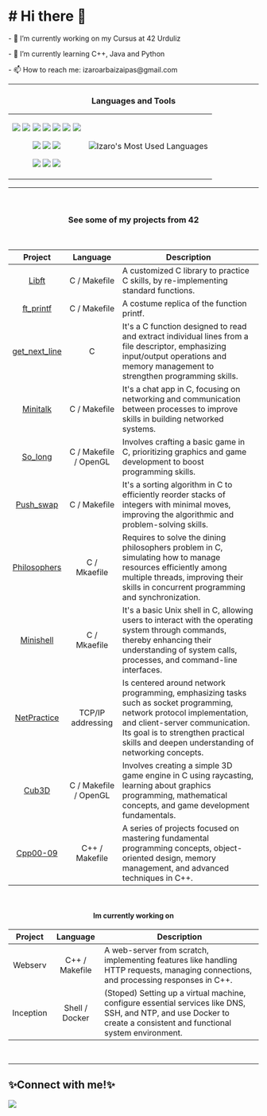   <h1># Hi there 👋</h1>
  <p>- 🔭 I’m currently working on my Cursus at 42 Urduliz</p>
  <p>- 🌱 I’m currently learning C++, Java and Python</p>
  <p>- 📫 How to reach me: izaroarbaizaipas@gmail.com</p>
  <hr>  
  
### <p align="center">**Languages and Tools**</p>

<table align="center" style="border: none;">
  <tr>
    <td style="text-align: center;">
      <p align="center">
        <img src="https://img.shields.io/badge/C-00599C?style=for-the-badge&logo=c&logoColor=white" height="%5"/>
        <img src="https://img.shields.io/badge/c++-%2300599C.svg?style=for-the-badge&logo=c%2B%2B&logoColor=white" height="%5"/>
        <img src="https://img.shields.io/badge/Java-ED8B00?style=for-the-badge&logo=openjdk&logoColor=white" height="%5"/>
        <img src="https://img.shields.io/badge/Python-14354C?style=for-the-badge&logo=python&logoColor=white" height="%5"/>
        <img src="https://img.shields.io/badge/HTML5-E34F26?style=for-the-badge&logo=html5&logoColor=white" height="%5"/>
        <img src="https://img.shields.io/badge/CSS3-1572B6?style=for-the-badge&logo=css3&logoColor=white" height="%5"/>
        <img src="https://img.shields.io/badge/GIT-E44C30?style=for-the-badge&logo=git&logoColor=white" height="%5"/>
      </p>
      <p align="center">
        <img src="https://img.shields.io/badge/VirtualBox-183A61?logo=virtualbox&logoColor=white&style=for-the-badge"/>
        <img src="https://img.shields.io/badge/Adobe%20Photoshop-31A8FF?logo=adobephotoshop&logoColor=fff&style=for-the-badge"/>
        <img src="https://img.shields.io/badge/Adobe%20Premiere%20Pro-99F?logo=adobepremierepro&logoColor=fff&style=for-the-badge"/>
      </p>
      <p align="center">
        <img src="https://img.shields.io/badge/Ubuntu-E95420?style=for-the-badge&logo=ubuntu&logoColor=white"/>
        <img src="https://img.shields.io/badge/Windows-0078D6?style=for-the-badge&logo=windows&logoColor=white"/>
        <img src="https://img.shields.io/badge/mac%20os-000000?style=for-the-badge&logo=macos&logoColor=F0F0F0"/>
      </p>
    </td>
    <td style="text-align: center;">
      <p align="center">
        <img src="https://github-readme-stats.vercel.app/api/top-langs/?username=IzaroArbaiza&layout=compact&theme=radical&hide_border=true&card_width=100" alt="Izaro's Most Used Languages" />
      </p>
    </td>
  </tr>
</table>

<hr><br>




  
  <div title="Remarkable projects" align="center">
    <h3>See some of my projects from 42</h3>
    <!--<details>-->
      <!--<summary></summary>--><br>
      <table>
        <thead>
          <tr>
            <th>Project</th>
            <th>Language</th>
            <th>Description</th>
          </tr>
        </thead>
        <tbody>
          <tr>
            <td align="center"><a href="https://github.com/IzaroArbaiza/Libft">Libft</a></td>
            <td align="center">C / Makefile</td>
            <td>A customized C library to practice C skills, by re-implementing standard functions.</td>
          </tr>
          <tr>
            <td align="center"><a href="https://github.com/IzaroArbaiza/ft_printf/tree/main">ft_printf</a></td>
            <td align="center">C / Makefile</td>
            <td>A costume replica of the function printf.</td>
          </tr>
          <tr>
            <td align="center"><a href="https://github.com/IzaroArbaiza/get_next_line">get_next_line</a></td>
            <td align="center">C</td>
            <td>It's a C function designed to read and extract individual lines from a file descriptor, emphasizing input/output operations and memory management to strengthen programming skills.</td>
          </tr>
          <tr>
            <td align="center"><a href="https://github.com/IzaroArbaiza/Minitalk">Minitalk</a></td>
            <td align="center">C / Makefile</td>
            <td>It's a chat app in C, focusing on networking and communication between processes to improve skills in building networked systems.</td>
          </tr>
          <tr>
            <td align="center"><a href="https://github.com/IzaroArbaiza/so_long">So_long</a></td>
            <td align="center">C / Makefile / OpenGL</td>
            <td>Involves crafting a basic game in C, prioritizing graphics and game development to boost programming skills.</td>
          </tr>
          <tr>
            <td align="center"><a href="https://github.com/IzaroArbaiza/Push_swap">Push_swap</a></td>
            <td align="center">C / Makefile</td>
            <td>It's a sorting algorithm in C to efficiently reorder stacks of integers with minimal moves, improving the algorithmic and problem-solving skills.</td>
          </tr>
          <tr>
            <td align="center"><a href="https://github.com/IzaroArbaiza/Philosophers">Philosophers</a></td>
            <td align="center">C / Mkaefile</td>
            <td>Requires to solve the dining philosophers problem in C, simulating how to manage resources efficiently among multiple threads, improving their skills in concurrent programming and synchronization.</td>
          </tr>
          <tr>
            <td align="center"><a href="https://github.com/IzaroArbaiza/Minishell">Minishell</a></td>
            <td align="center">C / Mkaefile</td>
            <td>It's a basic Unix shell in C, allowing users to interact with the operating system through commands, thereby enhancing their understanding of system calls, processes, and command-line interfaces.</td>
          </tr>
          <tr>
            <td align="center"><a href="https://github.com/IzaroArbaiza/Netpractice">NetPractice</a></td>
            <td align="center">TCP/IP addressing</td>
            <td>Is centered around network programming, emphasizing tasks such as socket programming, network protocol implementation, and client-server communication. Its goal is to strengthen practical skills and deepen understanding of networking concepts.</td>
          </tr>
          <tr>
            <td align="center"><a href="https://github.com/IzaroArbaiza/Cub3D">Cub3D</a></td>
            <td align="center">C / Makefile / OpenGL</td>
            <td>Involves creating a simple 3D game engine in C using raycasting, learning about graphics programming, mathematical concepts, and game development fundamentals.</td>
          </tr>
          <tr>
            <td align="center"><a href="https://github.com/IzaroArbaiza/Cpp">Cpp00-09</a></td>
            <td align="center">C++ / Makefile </td>
            <td>A series of projects focused on mastering fundamental programming concepts, object-oriented design, memory management, and advanced techniques in C++.</td>
          </tr>
        </tbody>
      </table>
    <!--</details>-->
    <br>
    <h4>Im currently working on</h4>
    <table>
        <thead>
          <tr>
            <th>Project</th>
            <th>Language</th>
            <th>Description</th>
          </tr>
        </thead>
        <tbody>
          <tr>
            <td align="center"><a /*href="https://github.com/IzaroArbaiza/42-Cursus/tree/main/so_long"*/>Webserv</a></td>
            <td align="center">C++ / Makefile</td>
            <td>A web-server from scratch, implementing features like handling HTTP requests, managing connections, and processing responses in C++.</td>
          </tr>
          <tr>
            <td align="center"><a /*href="https://github.com/IzaroArbaiza/42-Cursus/tree/main/so_long"*/>Inception</a></td>
            <td align="center">Shell / Docker</td>
            <td>(Stoped) Setting up a virtual machine, configure essential services like DNS, SSH, and NTP, and use Docker to create a consistent and functional system environment.</td>
          </tr>
        </tbody>
      </table>
  </div>
  <br><hr>
  <h2>✨Connect with me!✨</h2>

[<img src="https://img.shields.io/badge/linkedin-%230077B5.svg?&style=for-the-badge&logo=linkedin&logoColor=white" />](https://www.linkedin.com/in/izaro-arbaiza/)

<!--
</body>
